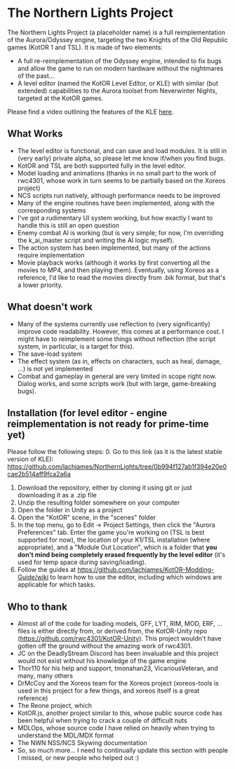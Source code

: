 # The Northern Lights Project

The Northern Lights Project (a placeholder name) is a full reimplementation of the Aurora/Odyssey engine, targeting the two Knights of the Old Republic games (KotOR 1 and TSL). It is made of two elements:
 - A full re-reimplementation of the Odyssey engine, intended to fix bugs and allow the game to run on modern hardware without the nightmares of the past...
 - A level editor (named the KotOR Level Editor, or KLE) with similar (but extended) capabilities to the Aurora toolset from Neverwinter Nights, targeted at the KotOR games.
 
Please find a video outlining the features of the KLE [here](https://www.youtube.com/watch?v=HoQwFkdiEkk).

## What Works
 - The level editor is functional, and can save and load modules. It is still in (very early) private alpha, so please let me know if/when you find bugs.
 - KotOR and TSL are both supported fully in the level editor.
 - Model loading and animations (thanks in no small part to the work of rwc4301, whose work in turn seems to be partially based on the Xoreos project) 
 - NCS scripts run natively, although performance needs to be improved
 - Many of the engine routines have been implemented, along with the corresponding systems
 - I've got a rudimentary UI system working, but how exactly I want to handle this is still an open question
 - Enemy combat AI is working (but is very simple; for now, I'm overriding the k_ai_master script and writing the AI logic myself).
 - The action system has been implemented, but many of the actions require implementation
 - Movie playback works (although it works by first converting all the movies to MP4, and then playing them). Eventually, using Xoreos as a reference, I'd like to read the movies directly from .bik format, but that's a lower priority.
 
## What doesn't work
 - Many of the systems currently use reflection to (very significantly) improve code readability. However, this comes at a performance cost. I might have to reimplement some things without reflection (the script system, in particular, is a target for this).
 - The save-load system
 - The effect system (as in, effects on characters, such as heal, damage, ...) is not yet implemented
 - Combat and gameplay in general are very limited in scope right now. Dialog works, and some scripts work (but with large, game-breaking bugs).
 
## Installation (for level editor - engine reimplementation is not ready for prime-time yet)
Please follow the following steps:
 0. Go to this link (as it is the latest stable version of KLE): https://github.com/lachjames/NorthernLights/tree/0b994f127ab1f394e20e0cae2b514aff9fca2a6a
 1. Download the repository, either by cloning it using git or just downloading it as a .zip file
 2. Unzip the resulting folder somewhere on your computer
 3. Open the folder in Unity as a project
 4. Open the "KotOR" scene, in the "scenes" folder
 5. In the top menu, go to Edit -> Project Settings, then click the "Aurora Preferences" tab. Enter the game you're working on (TSL is best supported for now), the location of your K1/TSL installation (where appropriate), and a "Module Out Location", which is a folder that **you don't mind being completely erased frequently by the level editor** (it's used for temp space during saving/loading).
 6. Follow the guides at https://github.com/lachjames/KotOR-Modding-Guide/wiki to learn how to use the editor, including which windows are applicable for which tasks.

## Who to thank
 - Almost all of the code for loading models, GFF, LYT, RIM, MOD, ERF, ... files is either directly from, or derived from, the KotOR-Unity repo (https://github.com/rwc4301/KotOR-Unity). This project wouldn't have gotten off the ground without the amazing work of rwc4301.
 - JC on the DeadlyStream Discord has been invaluable and this project would not exist without his knowledge of the game engine
 - Thor110 for his help and support, tmonahan23, VicariousVeteran, and many, many others
 - DrMcCoy and the Xoreos team for the Xoreos project (xoreos-tools is used in this project for a few things, and xoreos itself is a great reference)
 - The Reone project, which
 - KotOR.js, another project similar to this, whose public source code has been helpful when trying to crack a couple of difficult nuts
 - MDLOps, whose source code I have relied on heavily when trying to understand the MDL/MDX format
 - The NWN NSS/NCS Skywing documentation
 - So, so much more... I need to continually update this section with people I missed, or new people who helped out :)
